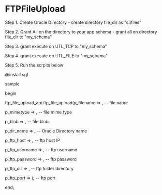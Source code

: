 # FTPFileUpload
<p>Step 1. Create Oracle Directory - create directory file_dir as "c:\files"</p>
<p>Step 2. Grant All on the directory to your app schema  - grant all on directory file_dir to "my_schema" </p>
<p>Step 3. grant execute on UTL_TCP to "my_schema" </p>
<p>Step 4. grant execute on UTL_FILE to "my_schema" </p>
<p>Step 5. Run the scrpits below</p>
        @install.sql

<p>sample</p>
<p>begin</p>
	<p>ftp_file_upload_api.ftp_file_upload(p_filename => ,   -- file name</p>
							  <p>p_mimetype  =>  ,           -- file mime type</p>
							  <p>p_blob      =>  ,           -- file blob
							  <p>p_dir_name  =>  ,           -- Oracle Directory name</p>
							  <p>p_ftp_host  =>  ,           -- ftp host IP</p>
							  <p>p_ftp_username  =>  ,       -- ftp username</p>
							  <p>p_ftp_password  =>  ,       -- ftp password</p>
							  <p>p_ftp_dir   =>  ,           -- ftp folder directory</p>
							  <p>p_ftp_port  => );           -- ftp port</p>
							  
<p>end;	</p>
